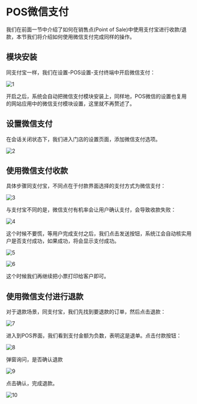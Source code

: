 # POS微信支付

我们在前面一节中介绍了如何在销售点(Point of Sale)中使用支付宝进行收款/退款，本节我们将介绍如何使用微信支付完成同样的操作。

## 模块安装

同支付宝一样，我们在设置-POS设置-支付终端中开启微信支付：

![1](./images/pos_wechat.png)

开启之后，系统会自动把微信支付模块安装上，同样地，POS微信的设置也复用的网站应用中的微信支付模块设置，这里就不再赘述了。

## 设置微信支付

在会话关闭状态下，我们进入门店的设置页面，添加微信支付选项。

![2](./images/pos_wechat2.png)

## 使用微信支付收款

具体步骤同支付宝，不同点在于付款界面选择的支付方式为微信支付：

![3](./images/pos_wechat3.png)

与支付宝不同的是，微信支付有机率会让用户确认支付，会导致收款失败：

![4](./images/pos_wechat4.png)

这个时候不要慌，等用户完成支付之后，我们点击发送按钮，系统江会自动核实用户是否支付成功，如果成功，将会显示支付成功。

![5](./images/pos_wechat5.png)

![6](./images/pos_wechat6.png)

这个时候我们再继续把小票打印给客户即可。

## 使用微信支付进行退款

对于退款场景，同支付宝，我们先找到要退款的订单，然后点击退款：

![7](./images/pos_wechat7.png)

进入到POS界面，我们看到支付金额为负数，表明这是退单。点击付款按钮：

![8](./images/pos_wechat8.png)

弹窗询问，是否确认退款

![9](./images/pos_wechat9.png)

点击确认，完成退款。

![10](./images/pos_wechat10.png)